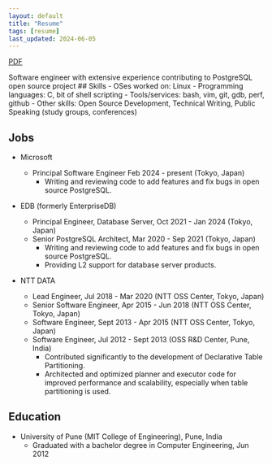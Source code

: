 ```yaml
---
layout: default
title: "Resume"
tags: [resume]
last_updated: 2024-06-05
---
```

<p><a href="/files/resume.pdf">PDF</a></p>
Software engineer with extensive experience contributing to PostgreSQL open source project
## Skills
- OSes worked on: Linux
- Programming languages: C, bit of shell scripting
- Tools/services: bash, vim, git, gdb, perf, github
- Other skills: Open Source Development, Technical Writing, Public Speaking (study groups, conferences)

## Jobs
- Microsoft
  - Principal Software Engineer Feb 2024 - present (Tokyo, Japan)
    - Writing and reviewing code to add features and fix bugs in open source PostgreSQL.

- EDB (formerly EnterpriseDB)
  - Principal Engineer, Database Server, Oct 2021 - Jan 2024 (Tokyo, Japan)
  - Senior PostgreSQL Architect, Mar 2020 - Sep 2021 (Tokyo, Japan)
    - Writing and reviewing code to add features and fix bugs in open source PostgreSQL.
    - Providing L2 support for database server products.

- NTT DATA
  - Lead Engineer, Jul 2018 - Mar 2020 (NTT OSS Center, Tokyo, Japan)
  - Senior Software Engineer, Apr 2015 - Jun 2018  (NTT OSS Center, Tokyo, Japan)
  - Software Engineer, Sept 2013 - Apr 2015 (NTT OSS Center, Tokyo, Japan)
  - Software Engineer, Jul 2012 - Sept 2013 (OSS R&D Center, Pune, India)
    - Contributed significantly to the development of Declarative Table Partitioning.
    - Architected and optimized planner and executor code for improved performance and scalability, especially when table partitioning is used.

## Education
- University of Pune (MIT College of Engineering), Pune, India
  - Graduated with a bachelor degree in Computer Engineering, Jun 2012
